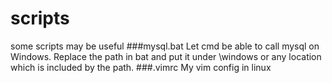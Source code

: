 # scripts
some scripts may be useful
###mysql.bat
Let cmd be able to call mysql on Windows. Replace the path in bat and put it under \windows 
or any  location which is included by the path.
###.vimrc
My vim config in linux
